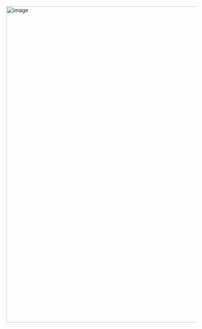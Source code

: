 <img width="1650" height="840" alt="image" src="https://github.com/user-attachments/assets/204e71e3-374a-4efd-873d-c621c834f9d5" />
